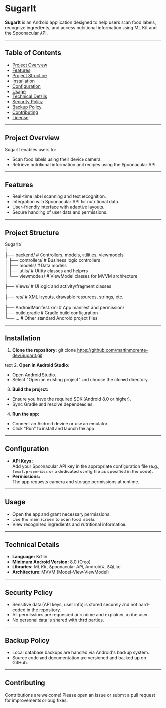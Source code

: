 # SugarIt

**SugarIt** is an Android application designed to help users scan food labels, recognize ingredients, and access nutritional information using ML Kit and the Spoonacular API.

---

## Table of Contents

- [Project Overview](#project-overview)
- [Features](#features)
- [Project Structure](#project-structure)
- [Installation](#installation)
- [Configuration](#configuration)
- [Usage](#usage)
- [Technical Details](#technical-details)
- [Security Policy](#security-policy)
- [Backup Policy](#backup-policy)
- [Contributing](#contributing)
- [License](#license)

---

## Project Overview

SugarIt enables users to:
- Scan food labels using their device camera.
- Retrieve nutritional information and recipes using the Spoonacular API.
---

## Features

- Real-time label scanning and text recognition.
- Integration with Spoonacular API for nutritional data.
- User-friendly interface with adaptive layouts.
- Secure handling of user data and permissions.

---

## Project Structure

SugarIt/<br>
│<br>
├── backend/ # Controllers, models, utilities, viewmodels<br>
│ ├── controllers/ # Business logic controllers<br>
│ ├── models/ # Data models<br>
│ ├── utils/ # Utility classes and helpers<br>
│ └── viewmodels/ # ViewModel classes for MVVM architecture<br>
│<br>
├── Views/ # UI logic and activity/fragment classes<br>
│<br>
├── res/ # XML layouts, drawable resources, strings, etc.<br>
│<br>
├── AndroidManifest.xml # App manifest and permissions<br>
├── build.gradle # Gradle build configuration<br>
└── ... # Other standard Android project files<br>


---

## Installation

1. **Clone the repository:**
git clone https://github.com/martinmorente-dev/Sugarit.git

text
2. **Open in Android Studio:**
- Open Android Studio.
- Select "Open an existing project" and choose the cloned directory.
3. **Build the project:**
- Ensure you have the required SDK (Android 8.0 or higher).
- Sync Gradle and resolve dependencies.
4. **Run the app:**
- Connect an Android device or use an emulator.
- Click "Run" to install and launch the app.

---

## Configuration

- **API Keys:**  
Add your Spoonacular API key in the appropriate configuration file (e.g., `local.properties` or a dedicated config file as specified in the code).
- **Permissions:**  
The app requests camera and storage permissions at runtime.

---

## Usage

- Open the app and grant necessary permissions.
- Use the main screen to scan food labels.
- View recognized ingredients and nutritional information.
---

## Technical Details

- **Language:** Kotlin
- **Minimum Android Version:** 8.0 (Oreo)
- **Libraries:** ML Kit, Spoonacular API, AndroidX, SQLite
- **Architecture:** MVVM (Model-View-ViewModel)

---

## Security Policy

- Sensitive data (API keys, user info) is stored securely and not hard-coded in the repository.
- All permissions are requested at runtime and explained to the user.
- No personal data is shared with third parties.

---

## Backup Policy

- Local database backups are handled via Android's backup system.
- Source code and documentation are versioned and backed up on GitHub.

---

## Contributing

Contributions are welcome! Please open an issue or submit a pull request for improvements or bug fixes.
